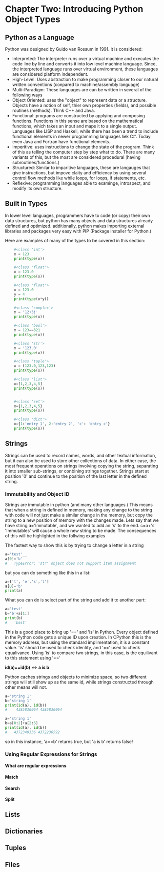 # Chapter Two:  Introducing Python Object Types


## Python as a Language

Python was designed by Guido van Rossum in 1991.  it is considered:
+ Interpreted:  The interpreter runs over a virtual machine and executes the code line by line and converts it into low level machine language. Since, the interpreted language runs over virtual environment, these languages are considered platform independent.
+ High-Level:  Uses abstraction to make programming closer to our natural written conventions (conpared to machine/assembly language)
+ Multi-Paradigm:  These languages are can be written in several of the following ways
+ Object Oriented:  uses the "object" to represent data or a structure.  Objects have a notion of self, thier own properties (fields), and possible routines (methods).  Think C++ and Java.
 + Functional:  programs are constructed by applying and composing functions.  Functions in this sense are based on the mathematical functions, which takes an input and maps it to a single output.  Languages like LISP and Haskell, while there has been a trend to include functional elements in newer programming languages liek C#.  Today even Java and Fortran have functional elements.
 + Imperitive: uses instructions to change the state of the program.  Think of this as telling the computer step by step what to do.  There are many variants of this, but the most are considered procedural (having subroutines/functions.)
 + Structured:  Similar to imparitive languages, these are langauges that give instructions, but impove claity and efficiency by using several control flow methods like while loops, for loops, if statements, etc. 
 + Reflexive:  programming languages able to examinge, introspect, and modify its own structure.

## Built in Types

In lower level languages, programmers have to code (or copy) their own data structures, but python has many objects and data structures already defined and optimized.  additionally, python makes importing external libraries and packages very easy with PIP (Package installer for Python.)

Here are examples of many of the types to be covered in this section:

``` python
    #<class 'int'>    
    x = 123
    print(type(x))

    #<class 'float'>
    x = 123.0
    print(type(x))

    #<class 'float'>
    x = 123.0
    y = 4
    print(type(x*y))

    #<class 'complex'>
    x = '12+3j'
    print(type(x))

    #<class 'bool'>
    x = 123==321
    print(type(x))

    #<class 'str'>
    x = '123.0'
    print(type(x))

    #<class 'tuple'>
    x = (123.0,123,123)
    print(type(x))

    #<class 'list'>
    x=[1,2,3,4,5]
    print(type(x))


    #<class 'set'>
    x={1,2,3,4,5}
    print(type(x))

    #<class 'dict'>
    x={1:'entry 1', 2:'entry 2', 'c': 'entry c'}
    print(type(x))
``` 



## Strings

Strings can be used to record names, words, and other textual information, but it can also be used to store other collections of data.  In either case, the most frequent operations on strings involving copying the string, separating it into smaller sub-strings, or conbining strings together.  Strings start at position '0' and continue to the position of the last letter in the defined string.

### Immutability and Object ID
Strings are immutable in python (and many other languages.)  This means that when a string in defined in memory, making any change to the string with code will not just make a similar change in the memory, but copy the string to a new position of memory with the changes made.  Lets say that we have string a='Immutable', and we wanted to add an 's' to the end.  c=a+'s' 'Immutables' will cause a whole new string to be made.  The consequences of this will be highlighted in the follwing examples

The fastest way to show this is by trying to change a letter in a string
``` python
a='test'__
a[0]='b'  
#   TypeError: 'str' object does not support item assignment
```

but you can do something like this in a list:

``` python
a=['t', 'e','s','t']
a[0]='b'
print(a)
```
 
 What you can do is select part of the string and add it to another part:
 ``` python
a='test'
b='b'+a[1:]
print(b)
#   'best'
```
 
 This is a good place to bring up '==' and 'is' in Python.  Every object defined in the Python code gets a unique ID upon creation.  In CPython this is the memory address, but using the standard implimentation, it is a constant value.  'is' should be used to check identity, and '==' used to check equalivance.  Using 'is' to compare two strings, in this case, is the equilivant to this statement using '=='

 **id(a)==id(b)**    <=>   **a is b**
 
 Python caches strings and objects to minimize space, so two different strings will still show up as the same id, while strings constructed through other means will not.
 ``` python
a='string 1'
b='string 1'
print(id(a), id(b))
#    4385830064 4385830064

a='string 1'
b=a[0:2]+a[2:5]
print(id(a), id(b))
#   4372340336 4372236592
```
so in this instance, 'a==b' returns true, but 'a is b' returns false!
 

### Using Regular Expressions for Strings
#### What are regular expressions
#### Match
#### Search
#### Split


## Lists

## Dictionaries


## Tuples

## Files


